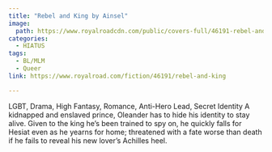 ```yaml
---
title: "Rebel and King by Ainsel"
image:
  path: https://www.royalroadcdn.com/public/covers-full/46191-rebel-and-king.jpg
categories:
  - HIATUS
tags:
  - BL/MLM
  - Queer
link: https://www.royalroad.com/fiction/46191/rebel-and-king

---
```

LGBT, Drama, High Fantasy, Romance, Anti-Hero Lead, Secret Identity
A kidnapped and enslaved prince, Oleander has to hide his identity to stay alive. Given to the king he’s been trained to spy on, he quickly falls for Hesiat even as he yearns for home; threatened with a fate worse than death if he fails to reveal his new lover’s Achilles heel.
